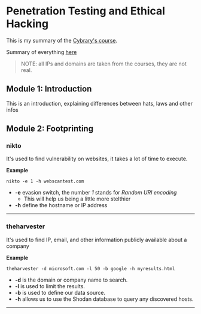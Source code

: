 # Penetration Testing and Ethical Hacking

This is my summary of the [Cybrary's
course](https://app.cybrary.it/browse/course/ethical-hacking).

Summary of everything
[here](https://assets.ctfassets.net/kvf8rpi09wgk/1AdxrpIGkHnVVu4DFpZPP4/78506551e2c6c65e4e39ebbfe3f6e6c9/Penetration_Testing_and_Ethical_Hacking_Study_Guide__1_.pdf)

> NOTE: all IPs and domains are taken from the courses, they are not real.

## Module 1: Introduction

This is an introduction, explaining differences between hats, laws and other
infos

## Module 2: Footprinting

### nikto

It's used to find vulnerability on websites, it takes a lot of time to execute.

**Example**

`nikto -e 1 -h webscantest.com`

- **-e** evasion switch, the number *1* stands for *Random URI encoding*
    - This will help us being a little more stelthier
- **-h** define the hostname or IP address

---

### theharvester

It's used to find IP, email, and other information publicly available about a
company

**Example**

`theharvester -d microsoft.com -l 50 -b google -h myresults.html`

- **-d** is the domain or company name to search.
- **-l** is used to limit the results.
- **-b** is used to define our data source.
- **-h** allows us to use the Shodan database to query any discovered hosts.

---


